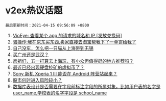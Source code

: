 # v2ex热议话题

`最后更新时间：2021-04-15 09:56:09 +0800`

1. [VioEye: 查看某个 app 的请求的域名和 IP [发放兑换码]](https://www.v2ex.com/t/770502)
1. [骚操作:我在京东买东西,卖家直接去淘宝帮我下了一单寄给我了](https://www.v2ex.com/t/770532)
1. [自己没车，怎么把一只猫从上海带到无锡](https://www.v2ex.com/t/770608)
1. [买广州还是武汉？](https://www.v2ex.com/t/770523)
1. [彦祖们，五一打算去上海玩，有小众但值得逛的地方推荐吗？](https://www.v2ex.com/t/770646)
1. [最近已经出现硬盘挖矿的虚拟币了？](https://www.v2ex.com/t/770543)
1. [Sony 新机 Xperia 1 III 能否在 Android 阵营站起来？](https://www.v2ex.com/t/770697)
1. [股市何时进入风险较小？](https://www.v2ex.com/t/770497)
1. [数据库表设计是否需要在字段前标注字段的所属对象，比如用户表的名字是 user_name,学校表的名字字段是 school_name](https://www.v2ex.com/t/770704)

